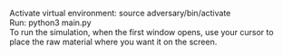 Activate virtual environment: source adversary/bin/activate \
Run: python3 main.py \
To run the simulation, when the first window opens, use your cursor to place the raw material where you want it on the screen.
